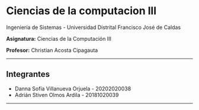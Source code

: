 # Ciencias de la computacion lll

Ingeniería de Sistemas - Universidad Distrital Francisco José de Caldas  

**Asignatura:** Ciencias de la Computación III

**Profesor:** Christian Acosta Cipagauta

---

## Integrantes

- Danna Sofía Villanueva Orjuela - 20202020038
- Adrián Stiven Olmos Ardila - 20181020039

---
